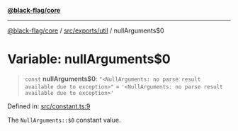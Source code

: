[**@black-flag/core**](../../../../README.md)

***

[@black-flag/core](../../../../README.md) / [src/exports/util](../README.md) / nullArguments$0

# Variable: nullArguments$0

> `const` **nullArguments$0**: `"<NullArguments: no parse result available due to exception>"` = `'<NullArguments: no parse result available due to exception>'`

Defined in: [src/constant.ts:9](https://github.com/Xunnamius/black-flag/blob/8d031666f2b06def50a0b12d4e86a7961a49e69d/src/constant.ts#L9)

The `NullArguments::$0` constant value.
